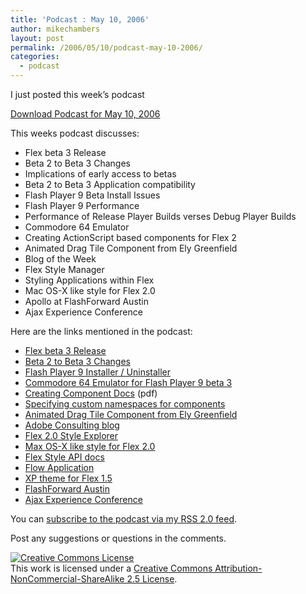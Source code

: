```yaml
---
title: 'Podcast : May 10, 2006'
author: mikechambers
layout: post
permalink: /2006/05/10/podcast-may-10-2006/
categories:
  - podcast
---
```



I just posted this week&#8217;s podcast

[Download Podcast for May 10, 2006][1]

This weeks podcast discusses:  
<!--more-->

*   Flex beta 3 Release
*   Beta 2 to Beta 3 Changes
*   Implications of early access to betas
*   Beta 2 to Beta 3 Application compatibility
*   Flash Player 9 Beta Install Issues
*   Flash Player 9 Performance
*   Performance of Release Player Builds verses Debug Player Builds
*   Commodore 64 Emulator
*   Creating ActionScript based components for Flex 2
*   Animated Drag Tile Component from Ely Greenfield
*   Blog of the Week
*   Flex Style Manager
*   Styling Applications within Flex
*   Mac OS-X like style for Flex 2.0
*   Apollo at FlashForward Austin
*   Ajax Experience Conference

Here are the links mentioned in the podcast:

*   [Flex beta 3 Release][2]
*   [Beta 2 to Beta 3 Changes][3]
*   [Flash Player 9 Installer / Uninstaller][4]
*   [Commodore 64 Emulator for Flash Player 9 beta 3][5]
*   [Creating Component Docs][6] (pdf)
*   [Specifying custom namespaces for components][7]
*   [Animated Drag Tile Component from Ely Greenfield][8]
*   [Adobe Consulting blog][9]
*   [Flex 2.0 Style Explorer][10]
*   [Max OS-X like style for Flex 2.0][11]
*   [Flex Style API docs][12]
*   [Flow Application][13]
*   [XP theme for Flex 1.5][14]
*   [FlashForward Austin][15]
*   [Ajax Experience Conference][16]

You can [subscribe to the podcast via my RSS 2.0 feed][17].

Post any suggestions or questions in the comments.

<!-- Creative Commons License -->

  
<a rel="license" href="http://creativecommons.org/licenses/by-nc-sa/2.5/"><img alt="Creative Commons License" border="0" src="http://creativecommons.org/images/public/somerights20.gif" /></a>  
This work is licensed under a <a rel="license" href="http://creativecommons.org/licenses/by-nc-sa/2.5/">Creative Commons Attribution-NonCommercial-ShareAlike 2.5 License</a>.  
<!-- /Creative Commons License -->

 [1]: http://weblogs.macromedia.com/mesh/files/podcasts/05-10-06_mike_chambers.mp3
 [2]: http://weblogs.macromedia.com/mesh/archives/2006/05/flash_player_9.html
 [3]: http://labs.adobe.com/wiki/index.php/Flex:Beta_2_to_Beta_3_Changes
 [4]: http://www.adobe.com/go/labs_flex2_downloads
 [5]: http://www.darronschall.com/weblog/archives/000229.cfm
 [6]: http://www.macromedia.com/go/Flex2_components_pdf
 [7]: http://livedocs.macromedia.com/labs/1/flex/00001209.html
 [8]: http://www.quietlyscheming.com/blog/2006/05/09/animated-dragtile-component-01/
 [9]: http://weblogs.macromedia.com/mc/
 [10]: http://weblogs.macromedia.com/mc/archives/2006/05/flex_2_style_ex_2.cfm
 [11]: weblogs.macromedia.com/mc/archives/2006/05/mac_os_x-lookin.cfm
 [12]: http://livedocs.macromedia.com/labs/1/flex20beta3/00000768.html#241755
 [13]: http://weblogs.macromedia.com/mesh/archives/2006/03/i_just_posted_s.html
 [14]: http://weblogs.macromedia.com/mc/archives/2005/06/windows_xp_them.cfm
 [15]: http://www.flashforwardconference.com/
 [16]: http://www.theajaxexperience.com
 [17]: /mesh/index.xml